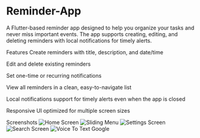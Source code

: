 # Reminder-App
A Flutter-based reminder app designed to help you organize your tasks and never miss important events. The app supports creating, editing, and deleting reminders with local notifications for timely alerts.

Features
Create reminders with title, description, and date/time

Edit and delete existing reminders

Set one-time or recurring notifications

View all reminders in a clean, easy-to-navigate list

Local notifications support for timely alerts even when the app is closed

Responsive UI optimized for multiple screen sizes

Screenshots
![Home Screen](https://github.com/lamichhane-niroj/Reminder-App/blob/main/Screenshot_1754922815.png)
![Sliding Menu](https://github.com/lamichhane-niroj/Reminder-App/blob/main/Screenshot_1754922828.png?raw=true)
![Settings Screen](https://github.com/lamichhane-niroj/Reminder-App/blob/main/Screenshot_1754922848.png?raw=true)
![Search Screen](https://github.com/lamichhane-niroj/Reminder-App/blob/main/Screenshot_1754922866.png?raw=true)
![Voice To Text Google](https://github.com/lamichhane-niroj/Reminder-App/blob/main/Screenshot_1754922889.png?raw=true)


